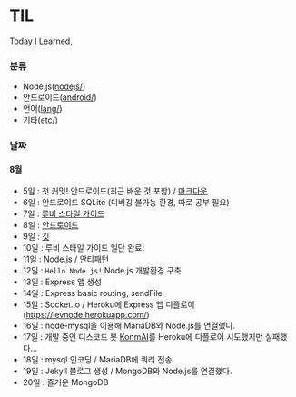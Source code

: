 # TIL

Today I Learned,

### 분류

* Node.js([nodejs/](https://github.com/reverince/TIL/tree/master/nodejs))
* 안드로이드([android/](https://github.com/reverince/TIL/tree/master/android))
* 언어([lang/](https://github.com/reverince/TIL/tree/master/lang))
* 기타([etc/](https://github.com/reverince/TIL/tree/master/etc))

### 날짜

#### 8월

* 5일 : 첫 커밋! 안드로이드(최근 배운 것 포함) / [마크다운](https://github.com/reverince/TIL/blob/master/lang/markdown.md)
* 6일 : 안드로이드 SQLite (디버깅 불가능 환경, 따로 공부 필요)
* 7일 : [루비 스타일 가이드](https://github.com/reverince/TIL/blob/master/lang/ruby_style_guide.md)
* 8일 : [안드로이드](https://github.com/reverince/TIL/blob/master/android/android.md)
* 9일 : [깃](https://github.com/reverince/TIL/blob/master/lang/git.md)
* 10일 : 루비 스타일 가이드 일단 완료!
* 11일 : [Node.js](https://github.com/reverince/TIL/blob/master/nodejs/nodejs.md) / [안티패턴](https://github.com/reverince/TIL/blob/master/etc/anti-pattern.md)
* 12일 : `Hello Node.js!` Node.js 개발환경 구축
* 13일 : Express 앱 생성
* 14일 : Express basic routing, sendFile
* 15일 : Socket.io / Heroku에 Express 앱 디플로이 (https://levnode.herokuapp.com/)
* 16일 : node-mysql을 이용해 MariaDB와 Node.js를 연결했다.
* 17일 : 개발 중인 디스코드 봇 [KonmAI](https://github.com/reverince/Discord-bot-KonmAI)를 Heroku에 디플로이 시도했지만 실패했다...
* 18일 : mysql 인코딩 / MariaDB에 쿼리 전송
* 19일 : Jekyll 블로그 생성 / MongoDB와 Node.js를 연결했다.
* 20일 : 즐거운 MongoDB
